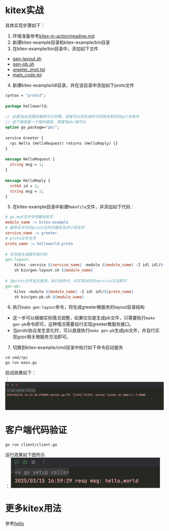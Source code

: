 # kitex实战
具体实现步骤如下：
1. 环境准备参考[kitex-in-action/readme.md](../readme.md)
2. 新建kitex-example目录和kitex-example/bin目录
3. 在kitex-example/bin目录中，添加如下文件
- [gen-layout.sh](bin/gen-layout.sh)
- [gen-pb.sh](bin/gen-pb.sh)
- [greeter_impl.tpl](bin/greeter_impl.tpl)
- [main_code.tpl](bin/main_code.tpl)
4. 新建kitex-example/idl目录，并在该目录中添加如下proto文件
```protobuf
syntax = "proto3";

package helloworld;

// 这里的pb前面的路径可以忽略，或者可以将生成的代码放在制定的git仓库中
// 这个路径是一个相对路径，直接写pb/就可以
option go_package="pb/";

service Greeter {
  rpc Hello (HelloRequest) returns (HelloReply) {}
}

message HelloRequest {
  string msg = 1;
}

message HelloReply {
  int64 id = 1;
  string msg = 2;
}
```
5. 在kitex-example目录中新建`Makefile`文件，并添加如下代码：
```makefile
# go.mod文件中的模块名字
module_name := kitex-example
# 服务名字对应proto文件的服务名的小写名字
service_name := greeter
# proto文件名字
proto_name := helloworld.proto

# 仅仅是生成脚手架代码
gen-layout:
	kitex -service ${service_name} -module ${module_name} -I idl idl/${proto_name}
	sh bin/gen-layout.sh ${module_name}

# 当proto文件发生更改，执行该命令，并实现对应的service方法即可
gen-pb:
	kitex -module ${module_name} -I idl idl/${proto_name}
	sh bin/gen-pb.sh ${module_name}
```
6. 执行`make gen-layout`命令，将生成greeter微服务的layout目录结构
- 这一步可以根据实际情况调整，如果仅仅是生成pb文件，只需要执行`make gen-pb`命令即可，这种情况需要自行实现greeter微服务接口。
- 当proto协议发生变化时，可以直接执行`make gen-pb`生成pb文件，并自行实现grpc相关微服务方法即可。
7. 切换到kitex-example/cmd目录中执行如下命令启动服务
```shell
cd cmd/rpc
go run main.go
```
启动效果如下：<br/>：
![kitex-example](kitex-example.png)
# 客户端代码验证
```shell
go run client/client.go
```
运行效果如下图所示<br/>：
![client-run](client-run.png)

# 更多kitex用法
参考[hello](../hello)
